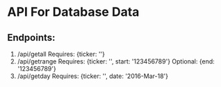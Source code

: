# API For Database Data

## Endpoints:
1. /api/getall Requires: {ticker: ''}
2. /api/getrange Requires: {ticker: '', start: '123456789'} Optional: {end: '123456789'}
3. /api/getday Requires: {ticker: '', date: '2016-Mar-18'}
